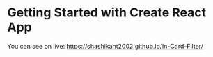 # Getting Started with Create React App
You can see on live: 
 https://shashikant2002.github.io/In-Card-Filter/
